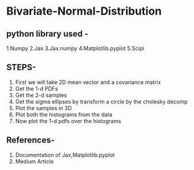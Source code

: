 # Bivariate-Normal-Distribution
## python library used -
1.Numpy
2.Jax
3.Jax.numpy
4.Matplotlib.pyplot
5.Scipi
## STEPS- 
1. First we will take 2D mean vector and a covariance matrix
2. Get the 1-d PDFs 
3. Get the 2-d samples
4. Get the sigma ellipses by transform a circle by the cholesky decomp
5. Plot the samples in 3D
6. Plot both the histograms from the data
7. Now plot the 1-d pdfs over the histograms

## References-
1. Documentation of Jax,Matplotlib.pyplot
2. Medium Article
